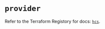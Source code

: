 # `provider`

Refer to the Terraform Registory for docs: [`hcs`](https://www.terraform.io/docs/providers/hcs).
